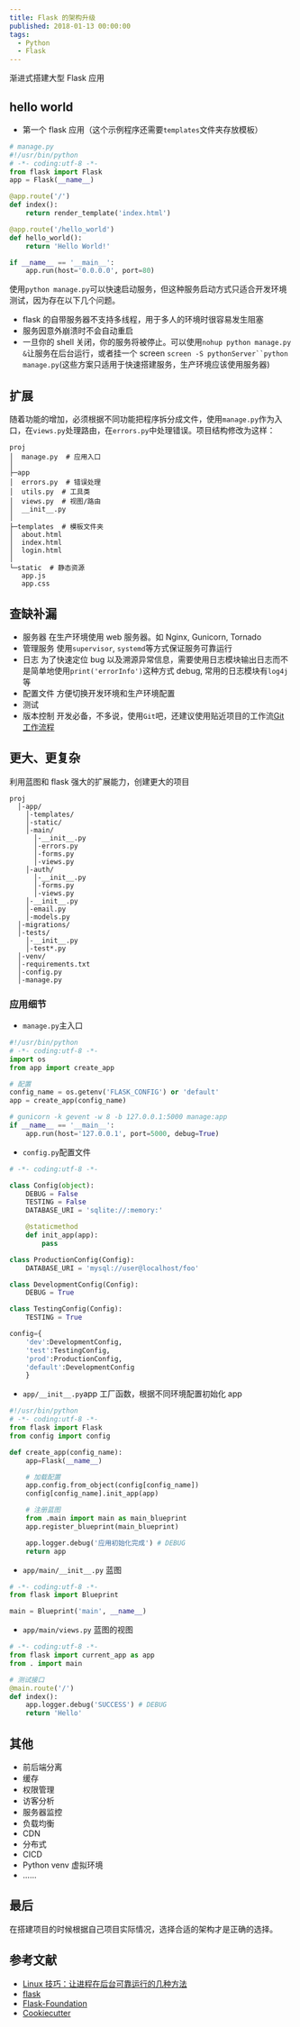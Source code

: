 ```yaml
---
title: Flask 的架构升级
published: 2018-01-13 00:00:00
tags:
  - Python
  - Flask
---
```


渐进式搭建大型 Flask 应用

## hello world

- 第一个 flask 应用（这个示例程序还需要`templates`文件夹存放模板）

```python
# manage.py
#!/usr/bin/python
# -*- coding:utf-8 -*-
from flask import Flask
app = Flask(__name__)

@app.route('/')
def index():
    return render_template('index.html')

@app.route('/hello_world')
def hello_world():
    return 'Hello World!'

if __name__ == '__main__':
    app.run(host='0.0.0.0', port=80)
```

使用`python manage.py`可以快速启动服务，但这种服务启动方式只适合开发环境测试，因为存在以下几个问题。

- flask 的自带服务器不支持多线程，用于多人的环境时很容易发生阻塞
- 服务因意外崩溃时不会自动重启
- 一旦你的 shell 关闭，你的服务将被停止。可以使用`nohup python manage.py &`让服务在后台运行，或者挂一个 screen `screen -S pythonServer``python manage.py`(这些方案只适用于快速搭建服务，生产环境应该使用服务器)

## 扩展

随着功能的增加，必须根据不同功能把程序拆分成文件，使用`manage.py`作为入口，在`views.py`处理路由，在`errors.py`中处理错误。项目结构修改为这样：

```
proj
│  manage.py  # 应用入口
│
├─app
│  errors.py  # 错误处理
│  utils.py  # 工具类
│  views.py  # 视图/路由
│  __init__.py
│
├─templates  # 模板文件夹
│  about.html
│  index.html
│  login.html
│
└─static  # 静态资源
   app.js
   app.css
```

## 查缺补漏

- 服务器 在生产环境使用 web 服务器。如 Nginx, Gunicorn, Tornado
- 管理服务 使用`supervisor`, `systemd`等方式保证服务可靠运行
- 日志 为了快速定位 bug 以及溯源异常信息，需要使用日志模块输出日志而不是简单地使用`print('errorInfo')`这种方式 debug, 常用的日志模块有`log4j`等
- 配置文件 方便切换开发环境和生产环境配置
- 测试
- 版本控制 开发必备，不多说，使用`Git`吧，还建议使用贴近项目的工作流[Git 工作流程](http://www.ruanyifeng.com/blog/2015/12/git-workflow.html)

## 更大、更复杂

利用蓝图和 flask 强大的扩展能力，创建更大的项目

```
proj
  │-app/
    │-templates/
    │-static/
    │-main/
      │-__init__.py
      │-errors.py
      │-forms.py
      │-views.py
    │-auth/
      │-__init__.py
      │-forms.py
      │-views.py
    │-__init__.py
    │-email.py
    │-models.py
  │-migrations/
  │-tests/
    │-__init__.py
    │-test*.py
  │-venv/
  │-requirements.txt
  │-config.py
  │-manage.py
```

### 应用细节

- `manage.py`主入口

```python
#!/usr/bin/python
# -*- coding:utf-8 -*-
import os
from app import create_app

# 配置
config_name = os.getenv('FLASK_CONFIG') or 'default'
app = create_app(config_name)

# gunicorn -k gevent -w 8 -b 127.0.0.1:5000 manage:app
if __name__ == '__main__':
    app.run(host='127.0.0.1', port=5000, debug=True)
```

- `config.py`配置文件

```python
# -*- coding:utf-8 -*-

class Config(object):
    DEBUG = False
    TESTING = False
    DATABASE_URI = 'sqlite://:memory:'

    @staticmethod
    def init_app(app):
        pass

class ProductionConfig(Config):
    DATABASE_URI = 'mysql://user@localhost/foo'

class DevelopmentConfig(Config):
    DEBUG = True

class TestingConfig(Config):
    TESTING = True

config={
    'dev':DevelopmentConfig,
    'test':TestingConfig,
    'prod':ProductionConfig,
    'default':DevelopmentConfig
    }
```

- `app/__init__.py`app 工厂函数，根据不同环境配置初始化 app

```python
#!/usr/bin/python
# -*- coding:utf-8 -*-
from flask import Flask
from config import config

def create_app(config_name):
    app=Flask(__name__)

    # 加载配置
    app.config.from_object(config[config_name])
    config[config_name].init_app(app)

    # 注册蓝图
    from .main import main as main_blueprint
    app.register_blueprint(main_blueprint)

    app.logger.debug('应用初始化完成') # DEBUG
    return app
```

- `app/main/__init__.py` 蓝图

```python
# -*- coding:utf-8 -*-
from flask import Blueprint

main = Blueprint('main', __name__)
```

- `app/main/views.py` 蓝图的视图

```python
# -*- coding:utf-8 -*-
from flask import current_app as app
from . import main

# 测试接口
@main.route('/')
def index():
    app.logger.debug('SUCCESS') # DEBUG
    return 'Hello'
```

## 其他

- 前后端分离
- 缓存
- 权限管理
- 访客分析
- 服务器监控
- 负载均衡
- CDN
- 分布式
- CICD
- Python venv 虚拟环境
- ……

## 最后

在搭建项目的时候根据自己项目实际情况，选择合适的架构才是正确的选择。

## 参考文献

- [Linux 技巧：让进程在后台可靠运行的几种方法](https://www.ibm.com/developerworks/cn/linux/l-cn-nohup/)
- [flask](http://flask.pocoo.org/)
- [Flask-Foundation](https://github.com/JackStouffer/Flask-Foundation)
- [Cookiecutter](https://github.com/audreyr/cookiecutter)
